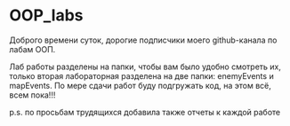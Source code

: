# OOP_labs
Доброго времени суток, дорогие подписчики моего github-канала по лабам ООП. 

Лаб работы разделены на папки, чтобы вам было удобно смотреть их, только вторая лабораторная разделена на две папки: enemyEvents и mapEvents.
По мере сдачи работ буду подгружать код, на этом всё, всем пока!!!

p.s. по просьбам трудящихся добавила также отчеты к каждой работе
